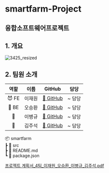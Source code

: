 # smartfarm-Project
## 융합소프트웨어프로젝트
## 1. 개요

![3425_resized](https://github.com/user-attachments/assets/5a7e7de4-3dc7-4d8b-bacb-ddf3f9bbf003)

## 2. 팀원 소개

| 역할 | 이름 | GitHub | 담당 |
|:---:|:---:|:---:|:---:|
| 😈 FE | 이재원 | [🔗 GitHub](https://github.com/coogie22) | ~ 담당 |
| 🐯 BE | 오승환 | [🔗 GitHub](https://github.com/tmdghks00) | ~ 담당 |
| 🤖    | 이병규 | [🔗 GitHub](https://github.com/username3) | ~ 담당 |
| 🐶    | 김주석 | [🔗 GitHub](https://github.com/username4) | ~ 담당 |


📦 smartfarm  
 ┣ 📂 src  
 ┣ 📜 README.md  
 ┗ 📜 package.json  



[프로젝트 계획서_4팀_이재원_오승환_이병규_김주석.pdf](https://github.com/user-attachments/files/17108745/_4._._._._.pdf)
